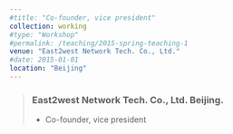 ```yaml
---
#title: "Co-founder, vice president"
collection: working
#type: "Workshop"
#permalink: /teaching/2015-spring-teaching-1
venue: "East2west Network Tech. Co., Ltd."
#date: 2015-01-01
location: "Beijing"
---
```


> ### East2west Network Tech. Co., Ltd. Beijing.
> - Co-founder, vice president
